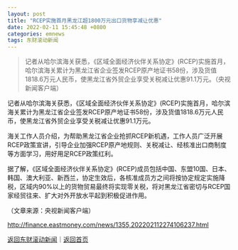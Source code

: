 ```yaml
---
layout: post
title: "RCEP实施首月黑龙江超1800万元出口货物享减让优惠"
date: 2022-02-11 15:45:48 +0800
categories: emnews
tags: 东财滚动新闻
---
```

> 记者从哈尔滨海关获悉，《区域全面经济伙伴关系协定》(RCEP)实施首月，哈尔滨海关累计为黑龙江省企业签发RCEP原产地证书58份，涉及货值1818.6万元人民币，使黑龙江省外贸企业享受关税减让优惠91.1万元。（央视新闻客户端）

<p>记者从哈尔滨海关获悉，《区域全面经济伙伴关系协定》(RCEP)实施首月，哈尔滨海关累计为黑龙江省企业签发RCEP原产地证书58份，涉及货值1818.6万元人民币，使黑龙江省外贸企业享受关税减让优惠91.1万元。</p>
 <p>海关工作人员介绍，为帮助黑龙江省企业抢抓RCEP新机遇，工作人员广泛开展RCEP政策宣讲，引导企业加强RCEP原产地规则、关税减让、经核准出口商制度等方面学习，用好用足RCEP政策红利。</p>
 <p>据了解，《区域全面经济伙伴关系协定》(RCEP)成员包括中国、东盟10国、日本、韩国、澳大利亚、新西兰，协定生效后，各核准成员方之间将按协定规定实施降税，区域内90%以上的货物贸易最终将实现零关税，将对黑龙江省密切与RCEP国家经贸往来、扩大对外开放水平起到积极促进作用。</p><p class="em_media">（文章来源：央视新闻客户端）</p>

<http://finance.eastmoney.com/news/1355,202202112274106237.html>

[返回东财滚动新闻](//finews.withounder.com/emnews/)｜[返回首页](//finews.withounder.com/)